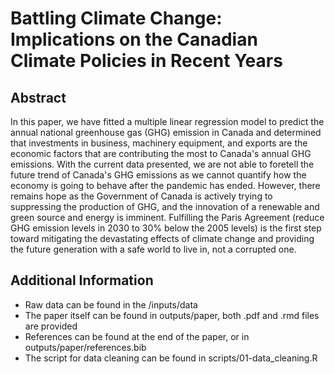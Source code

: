 # Battling Climate Change: Implications on the Canadian Climate Policies in Recent Years

## Abstract
In this paper, we have fitted a multiple linear regression model to predict the annual national greenhouse gas (GHG) emission in Canada and determined that investments in business, machinery equipment, and exports are the economic factors that are contributing the most to Canada's annual GHG emissions. With the current data presented, we are not able to foretell the future trend of Canada's GHG emissions as we cannot quantify how the economy is going to behave after the pandemic has ended. However, there remains hope as the Government of Canada is actively trying to suppressing the production of GHG, and the innovation of a renewable and green source and energy is imminent. Fulfilling the Paris Agreement (reduce GHG emission levels in 2030 to 30% below the 2005 levels) is the first step toward mitigating the devastating effects of climate change and providing the future generation with a safe world to live in, not a corrupted one.

## Additional Information
- Raw data can be found in the /inputs/data
- The paper itself can be found in outputs/paper, both .pdf and .rmd files are provided
- References can be found at the end of the paper, or in outputs/paper/references.bib
- The script for data cleaning can be found in scripts/01-data_cleaning.R